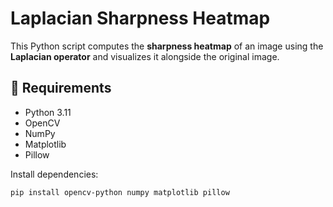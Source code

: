 # Laplacian Sharpness Heatmap

This Python script computes the **sharpness heatmap** of an image using the **Laplacian operator** and visualizes it alongside the original image.

## 🔧 Requirements

- Python 3.11
- OpenCV
- NumPy
- Matplotlib
- Pillow

Install dependencies:

```bash
pip install opencv-python numpy matplotlib pillow

